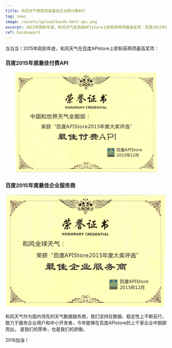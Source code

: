 ```yaml
---
title: 和风天气荣获百度最佳企业和付费API
tag: news
image: /assets/upload/baidu-best-api.png
excerpt: 2015年刚到年底，和风天气在百度APIstore上即斩获两项最高奖项：百度2015年度最佳付费API，百度2015年度最佳企业服务商。和风天气作为国内领先的天气数据服务商，我们坚持在数据、稳定性上不断前行，致力于服务企业用户和中小开发者，今年能够在百度APIstore的上千家企业中脱颖而出，是我们的荣幸，也是我们的骄傲。
ref: baiduaward
---
```

当当当！2015年刚到年底，和风天气在百度APIstore上即斩获两项最高奖项：

### 百度2015年度最佳付费API
![和风天气百度最佳付费API](/assets/upload/baidu-best-api.png)

### 百度2015年度最佳企业服务商
![和风天气百度最佳服务商](/assets/upload/baidu-best-crop.jpg)

和风天气作为国内领先的天气数据服务商，我们坚持在数据、稳定性上不断前行，致力于服务企业用户和中小开发者，今年能够在百度APIstore的上千家企业中脱颖而出， 是我们的荣幸，也是我们的骄傲。

2016加油！
